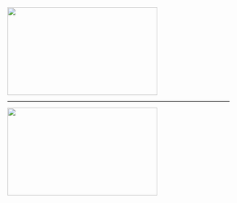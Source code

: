 <html>
<a href="https://wa.link/ud1era">
<img width="340px" height= "200px"src="https://img.shields.io/badge/WHATSAPP-red?style=for-the-badge&logo=whatsapp">  
</a>
  <hr>
<a href="https://ig.me/m/cytra_k9">
<img width="340px" height= "200px"src="https://img.shields.io/badge/WHATSAPP-purple?style=for-the-badge&logo=instagram">
  
</a>
        

  
</html>
